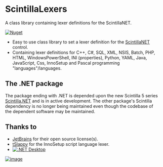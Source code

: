 # ScintillaLexers
A class library containing lexer definitions for the ScintillaNET.

[![Nuget](https://img.shields.io/nuget/v/VPKSoft.ScintillaLexers.NET)](https://www.nuget.org/packages/VPKSoft.ScintillaLexers.NET/)

* Easy to use class library to set a lexer definition for the [ScintillaNET](https://github.com/jacobslusser/ScintillaNET) control.
* Containing lexer definitions for C++, C#, SQL, XML, NSIS, Batch, PHP, HTML, WindowsPowerShell, INI (properties), Python, YAML, Java, JavaScript, Css, InnoSetup and Pascal programming "languages"/languages.

## The .NET package
The package ending with .NET is depended upon the new Scintilla 5 series [Scintilla.NET](https://www.nuget.org/packages/Scintilla.NET/) and is in active development. The other package's Scintilla dependency is no longer being maintained even though the codebase of the dependent software may be maintained.

## Thanks to
* [JetBrains](https://www.jetbrains.com/?from=ScintillaLexers) for their open source license(s).
* [tSlappy](https://github.com/tSlappy) for the InnoSetup script language lexer.
* [![.NET Desktop](https://github.com/VPKSoft/ScintillaLexers/actions/workflows/dotnet-desktop.yml/badge.svg)](https://github.com/VPKSoft/ScintillaLexers/actions/workflows/dotnet-desktop.yml)

[![image](https://resources.jetbrains.com/storage/products/company/brand/logos/jb_beam.svg)
](https://www.jetbrains.com/?from=ScintillaLexers)
